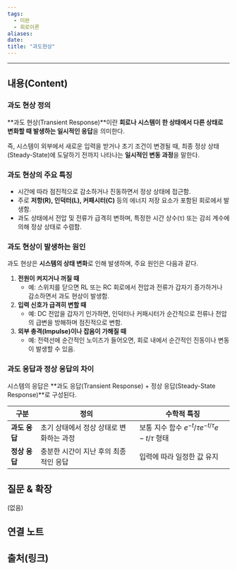 ```yaml
---
tags:
  - 미완
  - 회로이론
aliases: 
date:
title: "과도현상"
---
```


---

## 내용(Content)

### 과도 현상 정의

**과도 현상(Transient Response)**이란 **회로나 시스템이 한 상태에서 다른 상태로 변화할 때 발생하는 일시적인 응답**을 의미한다.

즉, 시스템이 외부에서 새로운 입력을 받거나 초기 조건이 변경될 때, 최종 정상 상태(Steady-State)에 도달하기 전까지 나타나는 **일시적인 변동 과정**을 말한다.

###  과도 현상의 주요 특징

- 시간에 따라 점진적으로 감소하거나 진동하면서 정상 상태에 접근함.
- 주로 **저항(R), 인덕터(L), 커패시터(C)** 등의 에너지 저장 요소가 포함된 회로에서 발생함.
- 과도 상태에서 전압 및 전류가 급격히 변하며, 특정한 시간 상수(τ) 또는 감쇠 계수에 의해 정상 상태로 수렴함.

### 과도 현상이 발생하는 원인

과도 현상은 **시스템의 상태 변화**로 인해 발생하며, 주요 원인은 다음과 같다.

1. **전원이 켜지거나 꺼질 때**
    - 예: 스위치를 닫으면 RL 또는 RC 회로에서 전압과 전류가 갑자기 증가하거나 감소하면서 과도 현상이 발생함.
2. **입력 신호가 급격히 변할 때**
    - 예: DC 전압을 갑자기 인가하면, 인덕터나 커패시터가 순간적으로 전류나 전압의 급변을 방해하며 점진적으로 변함.
3. **외부 충격(Impulse)이나 잡음이 가해질 때**
    - 예: 전력선에 순간적인 노이즈가 들어오면, 회로 내에서 순간적인 진동이나 변동이 발생할 수 있음.

### 과도 응답과 정상 응답의 차이

시스템의 응답은 **과도 응답(Transient Response) + 정상 응답(Steady-State Response)**로 구성된다.

| 구분        | 정의                     | 수학적 특징                                 |
| --------- | ---------------------- | -------------------------------------- |
| **과도 응답** | 초기 상태에서 정상 상태로 변화하는 과정 | 보통 지수 함수 $e^{−t}/τe^{-t/\tau}e−t/τ$ 형태 |
| **정상 응답** | 충분한 시간이 지난 후의 최종적인 응답  | 입력에 따라 일정한 값 유지                        |




## 질문 & 확장

(없음)

## 연결 노트

## 출처(링크)





